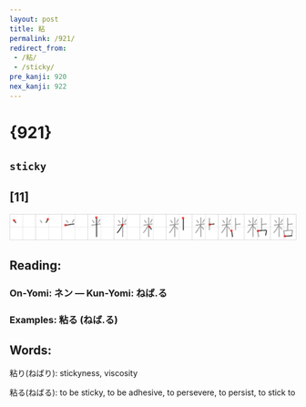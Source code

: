 ```yaml
---
layout: post
title: 粘
permalink: /921/
redirect_from:
 - /粘/
 - /sticky/
pre_kanji: 920
nex_kanji: 922
---
```


# {921}

## `sticky`

## [11]

<div class="stroke"><img src="../images/E7B298.png" /></div>

## Reading:

### On-Yomi: ネン &mdash; Kun-Yomi: ねば.る

### Examples: 粘る (ねば.る)

## Words:

粘り(ねばり): stickyness, viscosity

粘る(ねばる): to be sticky, to be adhesive, to persevere, to persist, to stick to
